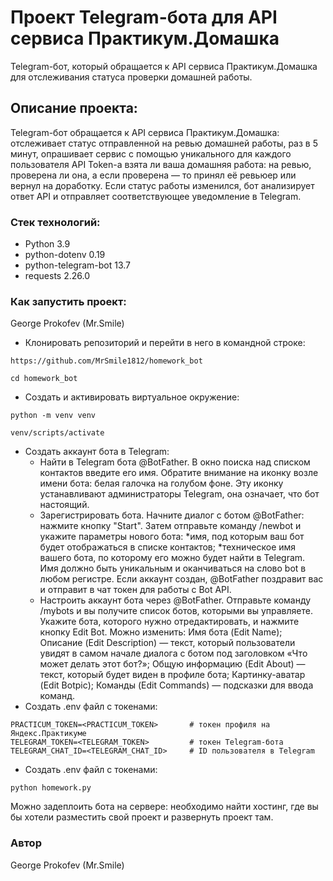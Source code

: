 # Проект Telegram-бота для API сервиса Практикум.Домашка
Telegram-бот, который обращается к API сервиса Практикум.Домашка для отслеживания статуса проверки домашней работы.

## Описание проекта:

Telegram-бот обращается к API сервиса Практикум.Домашка: отслеживает статус отправленной на ревью домашней работы, раз в 5 минут, опрашивает сервис с помощью уникального для каждого пользователя API Token-a взята ли ваша домашняя работа: на ревью, проверена ли она, а если проверена — то принял её ревьюер или вернул на доработку. Если статус работы изменился, бот анализирует ответ API и отправляет соответствующее уведомление в Telegram.


### Стек технологий:
- Python 3.9
- python-dotenv 0.19
- python-telegram-bot 13.7
- requests 2.26.0

### Как запустить проект:
George Prokofev (Mr.Smile)
- Клонировать репозиторий и перейти в него в командной строке:
```
https://github.com/MrSmile1812/homework_bot
```
```
cd homework_bot
```
- Создать и активировать виртуальное окружение:
```
python -m venv venv
```
```
venv/scripts/activate
```
- Создать аккаунт бота в Telegram:
  - Найти в Telegram бота @BotFather. В окно поиска над списком контактов введите его имя. Обратите внимание на иконку возле имени бота: белая галочка на голубом фоне. Эту иконку устанавливают администраторы Telegram, она означает, что бот настоящий.
  - Зарегистрировать бота. Начните диалог с ботом @BotFather: нажмите кнопку "Start". Затем отправьте команду /newbot и укажите параметры нового бота: *имя, под которым ваш бот будет отображаться в списке контактов; *техническое имя вашего бота, по которому его можно будет найти в Telegram. Имя должно быть уникальным и оканчиваться на слово bot в любом регистре. Если аккаунт создан, @BotFather поздравит вас и отправит в чат токен для работы с Bot API.
  - Настроить аккаунт бота через @BotFather. Отправьте команду /mybots и вы получите список ботов, которыми вы управляете. Укажите бота, которого нужно отредактировать, и нажмите кнопку Edit Bot. Можно изменить: Имя бота (Edit Name); Описание (Edit Description) — текст, который пользователи увидят в самом начале диалога с ботом под заголовком «Что может делать этот бот?»; Общую информацию (Edit About) — текст, который будет виден в профиле бота; Картинку-аватар (Edit Botpic); Команды (Edit Commands) — подсказки для ввода команд.
- Создать .env файл с токенами:
```
PRACTICUM_TOKEN=<PRACTICUM_TOKEN>       # токен профиля на Яндекс.Практикуме
TELEGRAM_TOKEN=<TELEGRAM_TOKEN>         # токен Telegram-бота
TELEGRAM_CHAT_ID=<TELEGRAM_CHAT_ID>     # ID пользователя в Telegram
```
- Создать .env файл с токенами:
```
python homework.py
```
Можно задеплоить бота на сервере: необходимо найти хостинг, где вы бы хотели разместить свой проект и развернуть проект там.
### Автор
George Prokofev (Mr.Smile)



